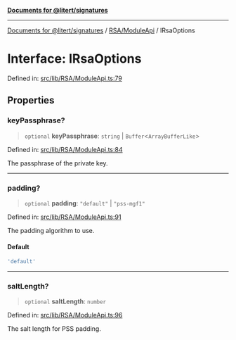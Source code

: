 [**Documents for @litert/signatures**](../../../README.md)

***

[Documents for @litert/signatures](../../../README.md) / [RSA/ModuleApi](../README.md) / IRsaOptions

# Interface: IRsaOptions

Defined in: [src/lib/RSA/ModuleApi.ts:79](https://github.com/litert/signatures.js/blob/master/src/lib/RSA/ModuleApi.ts#L79)

## Properties

### keyPassphrase?

> `optional` **keyPassphrase**: `string` \| `Buffer`\<`ArrayBufferLike`\>

Defined in: [src/lib/RSA/ModuleApi.ts:84](https://github.com/litert/signatures.js/blob/master/src/lib/RSA/ModuleApi.ts#L84)

The passphrase of the private key.

***

### padding?

> `optional` **padding**: `"default"` \| `"pss-mgf1"`

Defined in: [src/lib/RSA/ModuleApi.ts:91](https://github.com/litert/signatures.js/blob/master/src/lib/RSA/ModuleApi.ts#L91)

The padding algorithm to use.

#### Default

```ts
'default'
```

***

### saltLength?

> `optional` **saltLength**: `number`

Defined in: [src/lib/RSA/ModuleApi.ts:96](https://github.com/litert/signatures.js/blob/master/src/lib/RSA/ModuleApi.ts#L96)

The salt length for PSS padding.
